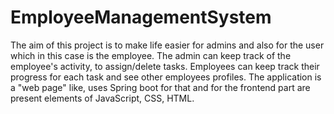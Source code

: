 # EmployeeManagementSystem

The aim of this project is to make life easier for admins and also for the user which in this case is the employee. The admin can keep track of the employee's
activity, to assign/delete tasks. Employees can keep track their progress for each task and see other employees profiles. The application is a "web page" like,
uses Spring boot for that and for the frontend part are present elements of JavaScript, CSS, HTML.
